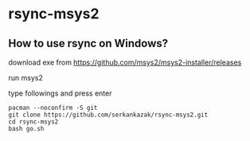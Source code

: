 # rsync-msys2

## How to use rsync on Windows?

download exe from https://github.com/msys2/msys2-installer/releases

run msys2

type followings and press enter
```
pacman --noconfirm -S git
git clone https://github.com/serkankazak/rsync-msys2.git
cd rsync-msys2
bash go.sh
```
